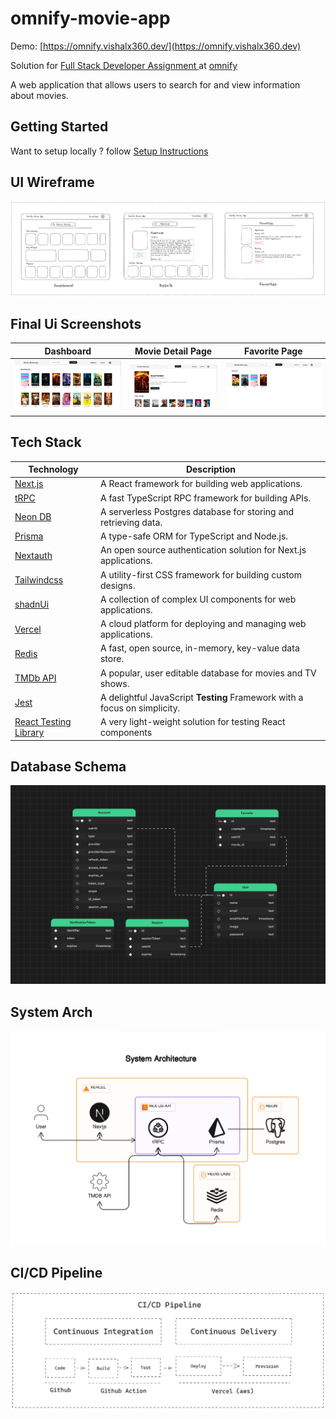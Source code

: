 # omnify-movie-app

Demo: [https://omnify.vishalx360.dev/](https://omnify.vishalx360.dev)

Solution for [Full Stack Developer Assignment
](https://docs.google.com/document/d/1A_m4Z_vDmaaHhSdradzjnJhNAqrGzl0NTgvXWMil79k/edit) at [omnify](https://www.getomnify.com/)

A web application that allows users to search for and view information about movies.

## Getting Started

Want to setup locally ? follow [Setup Instructions](/Setup-Instruction.md)

## UI Wireframe

![wireframe](./public/diagrams/wireframe.png)

## Final Ui Screenshots

|                   Dashboard                   |             Movie Detail Page             |                Favorite Page                |
| :-------------------------------------------: | :---------------------------------------: | :-----------------------------------------: |
| ![dashboard](./public/diagrams/dashboard.png) | ![details](./public/diagrams/details.png) | ![favorite](./public/diagrams/favorite.png) |

## Tech Stack

| Technology                                                                             | Description                                                               |
| -------------------------------------------------------------------------------------- | ------------------------------------------------------------------------- |
| [Next.js](https://nextjs.org)                                                          | A React framework for building web applications.                          |
| [tRPC](https://trpc.io/)                                                               | A fast TypeScript RPC framework for building APIs.                        |
| [Neon DB](https://neon.tech/)                                                          | A serverless Postgres database for storing and retrieving data.           |
| [Prisma](https://www.prisma.io)                                                        | A type-safe ORM for TypeScript and Node.js.                               |
| [Nextauth](https://next-auth.js.org)                                                   | An open source authentication solution for Next.js applications.          |
| [Tailwindcss](https://tailwindcss.com/)                                                | A utility-first CSS framework for building custom designs.                |
| [shadnUi](https://ui.shadcn.com/)                                                      | A collection of complex UI components for web applications.               |
| [Vercel](https://vercel.com)                                                           | A cloud platform for deploying and managing web applications.             |
| [Redis](https://redis.com)                                                             | A fast, open source, in-memory, key-value data store.                     |
| [TMDb API](https://www.themoviedb.org)                                                 | A popular, user editable database for movies and TV shows.                |
| [Jest](https://jestjs.io/)                                                             | A delightful JavaScript **Testing** Framework with a focus on simplicity. |
| [React Testing Library](https://testing-library.com/docs/react-testing-library/intro/) | A very light-weight solution for testing React components                 |

## Database Schema

![db-schema](./public/diagrams/db-schema.png)

## System Arch

![system-arch](./public/diagrams/system-arch.png)

## CI/CD Pipeline

![ci/cd](./public/diagrams/ci-cd.png)
